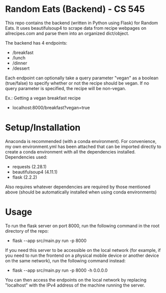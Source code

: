 # Random Eats (Backend) - CS 545

This repo contains the backend (written in Python using Flask) for Random Eats. It uses beautifulsoup4 to scrape data from recipe webpages on allrecipes.com and parse them into an organized dict/object.

The backend has 4 endpoints:

- /breakfast
- /lunch
- /dinner
- /dessert

Each endpoint can optionally take a query parameter "vegan" as a boolean (true/false) to specify whether or not the recipe should be vegan. If no query parameter is specified, the recipe will be non-vegan.

Ex.: Getting a vegan breakfast recipe

- localhost:8000/breakfast?vegan=true

# Setup/Installation

Anaconda is recommended (with a conda environment). For convenience, my own environment.yml has been attached that can be imported directly to create a conda environment with all the dependencies installed.
Dependencies used:

- requests (2.28.1)
- beautifulsoup4 (4.11.1)
- flask (2.2.2)

Also requires whatever dependencies are required by those mentioned above (should be automatically installed when using conda environments)

# Usage

To run the flask server on port 8000, run the following command in the root directory of the repo:

- flask --app src/main.py run -p 8000

If you need this server to be accessible on the local network (for example, if you need to run the frontend on a physical mobile device or another device on the same network), run the following command instead:

- flask --app src/main.py run -p 8000 -h 0.0.0.0

You can then access the endpoints on the local network by replacing "localhost" with the IPv4 address of the machine running the server.

